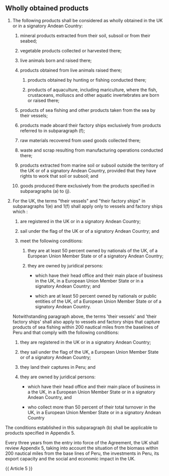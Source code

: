 ## Wholly obtained products

1. The following products shall be considered as wholly obtained in the UK or in a signatory Andean Country:

    1. mineral products extracted from their soil, subsoil or from their seabed;

    2. vegetable products collected or harvested there;

    3. live animals born and raised there;

    4. products obtained from live animals raised there;

       1. products obtained by hunting or fishing conducted there;

       2. products of aquaculture, including mariculture, where the fish, crustaceans, molluscs and other aquatic invertebrates are born or raised there;

    5. products of sea fishing and other products taken from the sea by their vessels;

    6. products made aboard their factory ships exclusively from products referred to in subparagraph (f);

    7. raw materials recovered from used goods collected there;

    8. waste and scrap resulting from manufacturing operations conducted there;

    9. products extracted from marine soil or subsoil outside the territory of the UK or of a signatory Andean Country, provided that they have rights to work that soil or subsoil; and

    10. goods produced there exclusively from the products specified in subparagraphs (a) to (j).

2. For the UK, the terms "their vessels" and "their factory ships" in subparagraphs 1(e) and 1(f) shall apply only to vessels and factory ships which :

    1. are registered in the UK or in a signatory Andean Country;

    2. sail under the flag of the UK or of a signatory Andean Country; and
    3. meet the following conditions:
       1. they are at least 50 percent owned by nationals of the UK, of a European Union Member State or of a signatory Andean Country;
       2. they are owned by juridical persons:
       
            - which have their head office and their main place of business in the UK, in a European Union Member State or in a signatory Andean Country; and

            - which are at least 50 percent owned by nationals or public entities of the UK, of a European Union Member State or of a signatory Andean Country.

    Notwithstanding paragraph above, the terms 'their vessels' and 'their factory ships' shall also apply to vessels and factory ships that capture products of sea fishing within 200 nautical miles from the baselines of Peru and that comply with the following conditions:

    1. they are registered in the UK or in a signatory Andean Country;

    2. they sail under the flag of the UK, a European Union Member State or of a signatory Andean Country;

    3. they land their captures in Peru; and

    4. they are owned by juridical persons:

        - which have their head office and their main place of business in a the UK, in a European Union Member State or in a signatory Andean Country, and

        - who collect more than 50 percent of their total turnover in the UK, in a European Union Member State or in a signatory Andean Country

The conditions established in this subparagraph (b) shall be applicable to products specified in Appendix 5.

Every three years from the entry into force of the Agreement, the UK shall review Appendix 5, taking into account the situation of the biomass within 200 nautical miles from the base lines of Peru, the investments in Peru, its export capacity and the social and economic impact in the UK.

{{ Article 5 }}